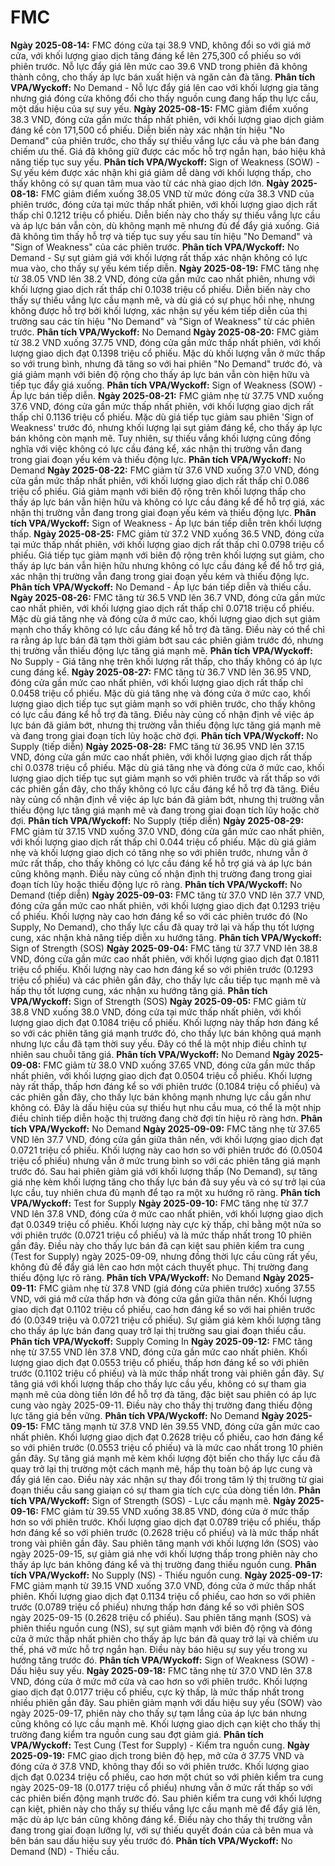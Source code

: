 # FMC

**Ngày 2025-08-14:** FMC đóng cửa tại 38.9 VND, không đổi so với giá mở cửa, với khối lượng giao dịch tăng đáng kể lên 275,300 cổ phiếu so với phiên trước. Nỗ lực đẩy giá lên mức cao 39.6 VND trong phiên đã không thành công, cho thấy áp lực bán xuất hiện và ngăn cản đà tăng. **Phân tích VPA/Wyckoff:** No Demand - Nỗ lực đẩy giá lên cao với khối lượng gia tăng nhưng giá đóng cửa không đổi cho thấy nguồn cung đang hấp thụ lực cầu, một dấu hiệu của sự suy yếu.
**Ngày 2025-08-15:** FMC giảm điểm xuống 38.3 VND, đóng cửa gần mức thấp nhất phiên, với khối lượng giao dịch giảm đáng kể còn 171,500 cổ phiếu. Diễn biến này xác nhận tín hiệu "No Demand" của phiên trước, cho thấy sự thiếu vắng lực cầu và phe bán đang chiếm ưu thế. Giá đã không giữ được các mốc hỗ trợ ngắn hạn, báo hiệu khả năng tiếp tục suy yếu. **Phân tích VPA/Wyckoff:** Sign of Weakness (SOW) - Sự yếu kém được xác nhận khi giá giảm dễ dàng với khối lượng thấp, cho thấy không có sự quan tâm mua vào từ các nhà giao dịch lớn.
**Ngày 2025-08-18:** FMC giảm điểm xuống 38.05 VND từ mức đóng cửa 38.3 VND của phiên trước, đóng cửa tại mức thấp nhất phiên, với khối lượng giao dịch rất thấp chỉ 0.1212 triệu cổ phiếu. Diễn biến này cho thấy sự thiếu vắng lực cầu và áp lực bán vẫn còn, dù không mạnh mẽ nhưng đủ để đẩy giá xuống. Giá đã không tìm thấy hỗ trợ và tiếp tục suy yếu sau tín hiệu "No Demand" và "Sign of Weakness" của các phiên trước. **Phân tích VPA/Wyckoff:** No Demand - Sự sụt giảm giá với khối lượng rất thấp xác nhận không có lực mua vào, cho thấy sự yếu kém tiếp diễn.
**Ngày 2025-08-19:** FMC tăng nhẹ từ 38.05 VND lên 38.2 VND, đóng cửa gần mức cao nhất phiên, nhưng với khối lượng giao dịch rất thấp chỉ 0.1038 triệu cổ phiếu. Diễn biến này cho thấy sự thiếu vắng lực cầu mạnh mẽ, và dù giá có sự phục hồi nhẹ, nhưng không được hỗ trợ bởi khối lượng, xác nhận sự yếu kém tiếp diễn của thị trường sau các tín hiệu "No Demand" và "Sign of Weakness" từ các phiên trước. **Phân tích VPA/Wyckoff:** No Demand
**Ngày 2025-08-20:** FMC giảm từ 38.2 VND xuống 37.75 VND, đóng cửa gần mức thấp nhất phiên, với khối lượng giao dịch đạt 0.1398 triệu cổ phiếu. Mặc dù khối lượng vẫn ở mức thấp so với trung bình, nhưng đã tăng so với hai phiên "No Demand" trước đó, và giá giảm mạnh với biên độ rộng cho thấy áp lực bán vẫn còn hiện hữu và tiếp tục đẩy giá xuống. **Phân tích VPA/Wyckoff:** Sign of Weakness (SOW) - Áp lực bán tiếp diễn.
**Ngày 2025-08-21:** FMC giảm nhẹ từ 37.75 VND xuống 37.6 VND, đóng cửa gần mức thấp nhất phiên, với khối lượng giao dịch rất thấp chỉ 0.1136 triệu cổ phiếu. Mặc dù giá tiếp tục giảm sau phiên 'Sign of Weakness' trước đó, nhưng khối lượng lại sụt giảm đáng kể, cho thấy áp lực bán không còn mạnh mẽ. Tuy nhiên, sự thiếu vắng khối lượng cũng đồng nghĩa với việc không có lực cầu đáng kể, xác nhận thị trường vẫn đang trong giai đoạn yếu kém và thiếu động lực. **Phân tích VPA/Wyckoff:** No Demand
**Ngày 2025-08-22:** FMC giảm từ 37.6 VND xuống 37.0 VND, đóng cửa gần mức thấp nhất phiên, với khối lượng giao dịch rất thấp chỉ 0.086 triệu cổ phiếu. Giá giảm mạnh với biên độ rộng trên khối lượng thấp cho thấy áp lực bán vẫn hiện hữu và không có lực cầu đáng kể để hỗ trợ giá, xác nhận thị trường vẫn đang trong giai đoạn yếu kém và thiếu động lực. **Phân tích VPA/Wyckoff:** Sign of Weakness - Áp lực bán tiếp diễn trên khối lượng thấp.
**Ngày 2025-08-25:** FMC giảm từ 37.2 VND xuống 36.5 VND, đóng cửa tại mức thấp nhất phiên, với khối lượng giao dịch rất thấp chỉ 0.0798 triệu cổ phiếu. Giá tiếp tục giảm mạnh với biên độ rộng trên khối lượng sụt giảm, cho thấy áp lực bán vẫn hiện hữu nhưng không có lực cầu đáng kể để hỗ trợ giá, xác nhận thị trường vẫn đang trong giai đoạn yếu kém và thiếu động lực. **Phân tích VPA/Wyckoff:** No Demand - Áp lực bán tiếp diễn và thiếu cầu.
**Ngày 2025-08-26:** FMC tăng từ 36.5 VND lên 36.7 VND, đóng cửa gần mức cao nhất phiên, với khối lượng giao dịch rất thấp chỉ 0.0718 triệu cổ phiếu. Mặc dù giá tăng nhẹ và đóng cửa ở mức cao, khối lượng giao dịch sụt giảm mạnh cho thấy không có lực cầu đáng kể hỗ trợ đà tăng. Điều này có thể chỉ ra rằng áp lực bán đã tạm thời giảm bớt sau các phiên giảm trước đó, nhưng thị trường vẫn thiếu động lực tăng giá mạnh mẽ. **Phân tích VPA/Wyckoff:** No Supply - Giá tăng nhẹ trên khối lượng rất thấp, cho thấy không có áp lực cung đáng kể.
**Ngày 2025-08-27:** FMC tăng từ 36.7 VND lên 36.95 VND, đóng cửa gần mức cao nhất phiên, với khối lượng giao dịch rất thấp chỉ 0.0458 triệu cổ phiếu. Mặc dù giá tăng nhẹ và đóng cửa ở mức cao, khối lượng giao dịch tiếp tục sụt giảm mạnh so với phiên trước, cho thấy không có lực cầu đáng kể hỗ trợ đà tăng. Điều này củng cố nhận định về việc áp lực bán đã giảm bớt, nhưng thị trường vẫn thiếu động lực tăng giá mạnh mẽ và đang trong giai đoạn tích lũy hoặc chờ đợi. **Phân tích VPA/Wyckoff:** No Supply (tiếp diễn)
**Ngày 2025-08-28:** FMC tăng từ 36.95 VND lên 37.15 VND, đóng cửa gần mức cao nhất phiên, với khối lượng giao dịch rất thấp chỉ 0.0378 triệu cổ phiếu. Mặc dù giá tăng nhẹ và đóng cửa ở mức cao, khối lượng giao dịch tiếp tục sụt giảm mạnh so với phiên trước và rất thấp so với các phiên gần đây, cho thấy không có lực cầu đáng kể hỗ trợ đà tăng. Điều này củng cố nhận định về việc áp lực bán đã giảm bớt, nhưng thị trường vẫn thiếu động lực tăng giá mạnh mẽ và đang trong giai đoạn tích lũy hoặc chờ đợi. **Phân tích VPA/Wyckoff:** No Supply (tiếp diễn)
**Ngày 2025-08-29:** FMC giảm từ 37.15 VND xuống 37.0 VND, đóng cửa gần mức cao nhất phiên, với khối lượng giao dịch rất thấp chỉ 0.044 triệu cổ phiếu. Mặc dù giá giảm nhẹ và khối lượng giao dịch có tăng nhẹ so với phiên trước, nhưng vẫn ở mức rất thấp, cho thấy không có lực cầu đáng kể hỗ trợ giá và áp lực bán cũng không mạnh. Điều này củng cố nhận định thị trường đang trong giai đoạn tích lũy hoặc thiếu động lực rõ ràng. **Phân tích VPA/Wyckoff:** No Demand (tiếp diễn)
**Ngày 2025-09-03:** FMC tăng từ 37.0 VND lên 37.7 VND, đóng cửa gần mức cao nhất phiên, với khối lượng giao dịch đạt 0.1293 triệu cổ phiếu. Khối lượng này cao hơn đáng kể so với các phiên trước đó (No Supply, No Demand), cho thấy lực cầu đã quay trở lại và hấp thụ tốt lượng cung, xác nhận khả năng tiếp diễn xu hướng tăng. **Phân tích VPA/Wyckoff:** Sign of Strength (SOS)
**Ngày 2025-09-04:** FMC tăng từ 37.7 VND lên 38.8 VND, đóng cửa gần mức cao nhất phiên, với khối lượng giao dịch đạt 0.1811 triệu cổ phiếu. Khối lượng này cao hơn đáng kể so với phiên trước (0.1293 triệu cổ phiếu) và các phiên gần đây, cho thấy lực cầu tiếp tục mạnh mẽ và hấp thụ tốt lượng cung, xác nhận xu hướng tăng giá. **Phân tích VPA/Wyckoff:** Sign of Strength (SOS)
**Ngày 2025-09-05:** FMC giảm từ 38.8 VND xuống 38.0 VND, đóng cửa tại mức thấp nhất phiên, với khối lượng giao dịch đạt 0.1084 triệu cổ phiếu. Khối lượng này thấp hơn đáng kể so với các phiên tăng giá mạnh trước đó, cho thấy lực bán không quá mạnh nhưng lực cầu đã tạm thời suy yếu. Đây có thể là một nhịp điều chỉnh tự nhiên sau chuỗi tăng giá. **Phân tích VPA/Wyckoff:** No Demand
**Ngày 2025-09-08:** FMC giảm từ 38.0 VND xuống 37.65 VND, đóng cửa gần mức thấp nhất phiên, với khối lượng giao dịch đạt 0.0504 triệu cổ phiếu. Khối lượng này rất thấp, thấp hơn đáng kể so với phiên trước (0.1084 triệu cổ phiếu) và các phiên gần đây, cho thấy lực bán không mạnh nhưng lực cầu gần như không có. Đây là dấu hiệu của sự thiếu hụt nhu cầu mua, có thể là một nhịp điều chỉnh tiếp diễn hoặc thị trường đang chờ đợi tín hiệu rõ ràng hơn. **Phân tích VPA/Wyckoff:** No Demand
**Ngày 2025-09-09:** FMC tăng nhẹ từ 37.65 VND lên 37.7 VND, đóng cửa gần giữa thân nến, với khối lượng giao dịch đạt 0.0721 triệu cổ phiếu. Khối lượng này cao hơn so với phiên trước đó (0.0504 triệu cổ phiếu) nhưng vẫn ở mức trung bình so với các phiên tăng giá mạnh trước đó. Sau hai phiên giảm giá với khối lượng thấp (No Demand), sự tăng giá nhẹ kèm khối lượng tăng cho thấy lực bán đã suy yếu và có sự trở lại của lực cầu, tuy nhiên chưa đủ mạnh để tạo ra một xu hướng rõ ràng. **Phân tích VPA/Wyckoff:** Test for Supply
**Ngày 2025-09-10:** FMC tăng nhẹ từ 37.7 VND lên 37.8 VND, đóng cửa ở mức cao nhất phiên, với khối lượng giao dịch đạt 0.0349 triệu cổ phiếu. Khối lượng này cực kỳ thấp, chỉ bằng một nửa so với phiên trước (0.0721 triệu cổ phiếu) và là mức thấp nhất trong 10 phiên gần đây. Điều này cho thấy lực bán đã cạn kiệt sau phiên kiểm tra cung (Test for Supply) ngày 2025-09-09, nhưng đồng thời lực cầu cũng rất yếu, không đủ để đẩy giá lên cao hơn một cách thuyết phục. Thị trường đang thiếu động lực rõ ràng. **Phân tích VPA/Wyckoff:** No Demand
**Ngày 2025-09-11:** FMC giảm nhẹ từ 37.8 VND (giá đóng cửa phiên trước) xuống 37.55 VND, với giá mở cửa thấp hơn và đóng cửa gần giữa thân nến. Khối lượng giao dịch đạt 0.1102 triệu cổ phiếu, cao hơn đáng kể so với hai phiên trước đó (0.0349 triệu và 0.0721 triệu cổ phiếu). Sự giảm giá kèm khối lượng tăng cho thấy áp lực bán đang quay trở lại thị trường sau giai đoạn thiếu cầu. **Phân tích VPA/Wyckoff:** Supply Coming In
**Ngày 2025-09-12:** FMC tăng nhẹ từ 37.55 VND lên 37.8 VND, đóng cửa gần mức cao nhất phiên. Khối lượng giao dịch đạt 0.0553 triệu cổ phiếu, thấp hơn đáng kể so với phiên trước (0.1102 triệu cổ phiếu) và là mức thấp nhất trong vài phiên gần đây. Sự tăng giá với khối lượng thấp cho thấy lực cầu yếu, không có sự tham gia mạnh mẽ của dòng tiền lớn để hỗ trợ đà tăng, đặc biệt sau phiên có áp lực cung vào ngày 2025-09-11. Điều này cho thấy thị trường đang thiếu động lực tăng giá bền vững. **Phân tích VPA/Wyckoff:** No Demand
**Ngày 2025-09-15:** FMC tăng mạnh từ 37.8 VND lên 39.55 VND, đóng cửa gần mức cao nhất phiên. Khối lượng giao dịch đạt 0.2628 triệu cổ phiếu, cao hơn đáng kể so với phiên trước (0.0553 triệu cổ phiếu) và là mức cao nhất trong 10 phiên gần đây. Sự tăng giá mạnh mẽ kèm khối lượng đột biến cho thấy lực cầu đã quay trở lại thị trường một cách mạnh mẽ, hấp thụ toàn bộ áp lực cung và đẩy giá lên cao. Điều này xác nhận sự thay đổi trong tâm lý thị trường từ giai đoạn thiếu cầu sang giaiạn có sự tham gia tích cực của dòng tiền lớn. **Phân tích VPA/Wyckoff:** Sign of Strength (SOS) - Lực cầu mạnh mẽ.
**Ngày 2025-09-16:** FMC giảm từ 39.55 VND xuống 38.85 VND, đóng cửa ở mức thấp hơn so với phiên trước. Khối lượng giao dịch đạt 0.0789 triệu cổ phiếu, thấp hơn đáng kể so với phiên trước (0.2628 triệu cổ phiếu) và là mức thấp nhất trong vài phiên gần đây. Sau phiên tăng mạnh với khối lượng lớn (SOS) vào ngày 2025-09-15, sự giảm giá nhẹ với khối lượng thấp trong phiên này cho thấy áp lực bán không đáng kể và thị trường đang thiếu nguồn cung. **Phân tích VPA/Wyckoff:** No Supply (NS) - Thiếu nguồn cung.
**Ngày 2025-09-17:** FMC giảm mạnh từ 39.15 VND xuống 37.0 VND, đóng cửa ở mức thấp nhất phiên. Khối lượng giao dịch đạt 0.1134 triệu cổ phiếu, cao hơn so với phiên trước (0.0789 triệu cổ phiếu) nhưng thấp hơn đáng kể so với phiên SOS ngày 2025-09-15 (0.2628 triệu cổ phiếu). Sau phiên tăng mạnh (SOS) và phiên thiếu nguồn cung (NS), sự sụt giảm mạnh với biên độ rộng và đóng cửa ở mức thấp nhất phiên cho thấy áp lực bán đã quay trở lại và chiếm ưu thế, phá vỡ mức hỗ trợ ngắn hạn. Điều này báo hiệu sự suy yếu trong xu hướng tăng trước đó. **Phân tích VPA/Wyckoff:** Sign of Weakness (SOW) - Dấu hiệu suy yếu.
**Ngày 2025-09-18:** FMC tăng nhẹ từ 37.0 VND lên 37.8 VND, đóng cửa ở mức mở cửa và cao hơn so với phiên trước. Khối lượng giao dịch đạt 0.0177 triệu cổ phiếu, cực kỳ thấp, là mức thấp nhất trong nhiều phiên gần đây. Sau phiên giảm mạnh với dấu hiệu suy yếu (SOW) vào ngày 2025-09-17, phiên này cho thấy sự tạm lắng của áp lực bán nhưng cũng không có lực cầu mạnh mẽ. Khối lượng giao dịch cạn kiệt cho thấy thị trường đang kiểm tra nguồn cung sau đợt giảm giá. **Phân tích VPA/Wyckoff:** Test Cung (Test for Supply) - Kiểm tra nguồn cung.
**Ngày 2025-09-19:** FMC giao dịch trong biên độ hẹp, mở cửa ở 37.75 VND và đóng cửa ở 37.8 VND, không thay đổi so với phiên trước. Khối lượng giao dịch đạt 0.0234 triệu cổ phiếu, cao hơn một chút so với phiên kiểm tra cung ngày 2025-09-18 (0.0177 triệu cổ phiếu) nhưng vẫn ở mức rất thấp so với các phiên biến động mạnh trước đó. Sau phiên kiểm tra cung với khối lượng cạn kiệt, phiên này cho thấy sự thiếu vắng lực cầu mạnh mẽ để đẩy giá lên, mặc dù áp lực bán cũng không đáng kể. Điều này cho thấy thị trường vẫn đang trong giai đoạn lưỡng lự, với sự thiếu quyết đoán của cả bên mua và bên bán sau dấu hiệu suy yếu trước đó. **Phân tích VPA/Wyckoff:** No Demand (ND) - Thiếu cầu.
